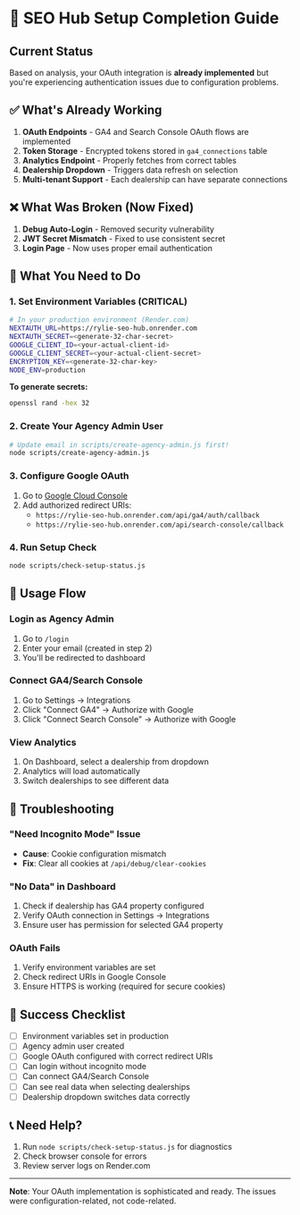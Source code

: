 # 🚀 SEO Hub Setup Completion Guide

## Current Status
Based on analysis, your OAuth integration is **already implemented** but you're experiencing authentication issues due to configuration problems.

## ✅ What's Already Working
1. **OAuth Endpoints** - GA4 and Search Console OAuth flows are implemented
2. **Token Storage** - Encrypted tokens stored in `ga4_connections` table  
3. **Analytics Endpoint** - Properly fetches from correct tables
4. **Dealership Dropdown** - Triggers data refresh on selection
5. **Multi-tenant Support** - Each dealership can have separate connections

## ❌ What Was Broken (Now Fixed)
1. **Debug Auto-Login** - Removed security vulnerability
2. **JWT Secret Mismatch** - Fixed to use consistent secret
3. **Login Page** - Now uses proper email authentication

## 🔧 What You Need to Do

### 1. Set Environment Variables (CRITICAL)
```bash
# In your production environment (Render.com)
NEXTAUTH_URL=https://rylie-seo-hub.onrender.com
NEXTAUTH_SECRET=<generate-32-char-secret>
GOOGLE_CLIENT_ID=<your-actual-client-id>
GOOGLE_CLIENT_SECRET=<your-actual-client-secret>
ENCRYPTION_KEY=<generate-32-char-key>
NODE_ENV=production
```

**To generate secrets:**
```bash
openssl rand -hex 32
```

### 2. Create Your Agency Admin User
```bash
# Update email in scripts/create-agency-admin.js first!
node scripts/create-agency-admin.js
```

### 3. Configure Google OAuth
1. Go to [Google Cloud Console](https://console.cloud.google.com)
2. Add authorized redirect URIs:
   - `https://rylie-seo-hub.onrender.com/api/ga4/auth/callback`
   - `https://rylie-seo-hub.onrender.com/api/search-console/callback`

### 4. Run Setup Check
```bash
node scripts/check-setup-status.js
```

## 📱 Usage Flow

### Login as Agency Admin
1. Go to `/login`
2. Enter your email (created in step 2)
3. You'll be redirected to dashboard

### Connect GA4/Search Console
1. Go to Settings → Integrations
2. Click "Connect GA4" → Authorize with Google
3. Click "Connect Search Console" → Authorize with Google

### View Analytics
1. On Dashboard, select a dealership from dropdown
2. Analytics will load automatically
3. Switch dealerships to see different data

## 🐛 Troubleshooting

### "Need Incognito Mode" Issue
- **Cause**: Cookie configuration mismatch
- **Fix**: Clear all cookies at `/api/debug/clear-cookies`

### "No Data" in Dashboard
1. Check if dealership has GA4 property configured
2. Verify OAuth connection in Settings → Integrations
3. Ensure user has permission for selected GA4 property

### OAuth Fails
1. Verify environment variables are set
2. Check redirect URIs in Google Console
3. Ensure HTTPS is working (required for secure cookies)

## 🎯 Success Checklist
- [ ] Environment variables set in production
- [ ] Agency admin user created
- [ ] Google OAuth configured with correct redirect URIs
- [ ] Can login without incognito mode
- [ ] Can connect GA4/Search Console
- [ ] Can see real data when selecting dealerships
- [ ] Dealership dropdown switches data correctly

## 📞 Need Help?
1. Run `node scripts/check-setup-status.js` for diagnostics
2. Check browser console for errors
3. Review server logs on Render.com

---
**Note**: Your OAuth implementation is sophisticated and ready. The issues were configuration-related, not code-related.